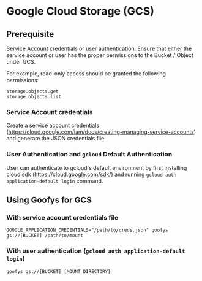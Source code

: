 # Google Cloud Storage (GCS)


## Prerequisite

Service Account credentials or user authentication. Ensure that either the service account or user has the proper permissions to the Bucket / Object under GCS.

For example, read-only access should be granted the following permissions:
```
storage.objects.get
storage.objects.list
````

### Service Account credentials

Create a service account credentials (https://cloud.google.com/iam/docs/creating-managing-service-accounts) and generate the JSON credentials file.

### User Authentication and `gcloud` Default Authentication
User can authenticate to gcloud's default environment by first installing cloud sdk (https://cloud.google.com/sdk/) and running `gcloud auth application-default login` command.


## Using Goofys for GCS

### With service account credentials file
```
GOOGLE_APPLICATION_CREDENTIALS="/path/to/creds.json" goofys gs://[BUCKET] /path/to/mount
```

### With user authentication (`gcloud auth application-default login`)

```
goofys gs://[BUCKET] [MOUNT DIRECTORY]
```